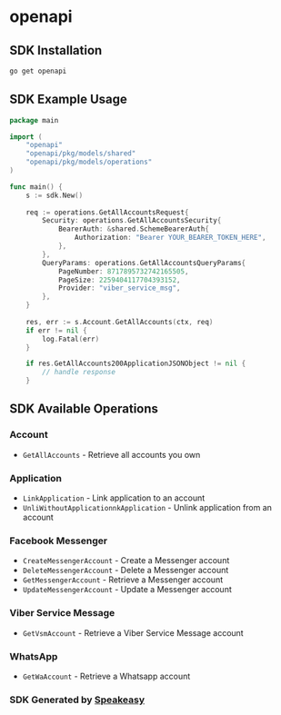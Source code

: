 # openapi

<!-- Start SDK Installation -->
## SDK Installation

```bash
go get openapi
```
<!-- End SDK Installation -->

## SDK Example Usage
<!-- Start SDK Example Usage -->
```go
package main

import (
    "openapi"
    "openapi/pkg/models/shared"
    "openapi/pkg/models/operations"
)

func main() {
    s := sdk.New()
    
    req := operations.GetAllAccountsRequest{
        Security: operations.GetAllAccountsSecurity{
            BearerAuth: &shared.SchemeBearerAuth{
                Authorization: "Bearer YOUR_BEARER_TOKEN_HERE",
            },
        },
        QueryParams: operations.GetAllAccountsQueryParams{
            PageNumber: 8717895732742165505,
            PageSize: 2259404117704393152,
            Provider: "viber_service_msg",
        },
    }
    
    res, err := s.Account.GetAllAccounts(ctx, req)
    if err != nil {
        log.Fatal(err)
    }

    if res.GetAllAccounts200ApplicationJSONObject != nil {
        // handle response
    }
```
<!-- End SDK Example Usage -->

<!-- Start SDK Available Operations -->
## SDK Available Operations

### Account

* `GetAllAccounts` - Retrieve all accounts you own

### Application

* `LinkApplication` - Link application to an account
* `UnliWithoutApplicationnkApplication` - Unlink application from an account

### Facebook Messenger

* `CreateMessengerAccount` - Create a Messenger account
* `DeleteMessengerAccount` - Delete a Messenger account
* `GetMessengerAccount` - Retrieve a Messenger account
* `UpdateMessengerAccount` - Update a Messenger account

### Viber Service Message

* `GetVsmAccount` - Retrieve a Viber Service Message account

### WhatsApp

* `GetWaAccount` - Retrieve a Whatsapp account

<!-- End SDK Available Operations -->

### SDK Generated by [Speakeasy](https://docs.speakeasyapi.dev/docs/using-speakeasy/client-sdks)

